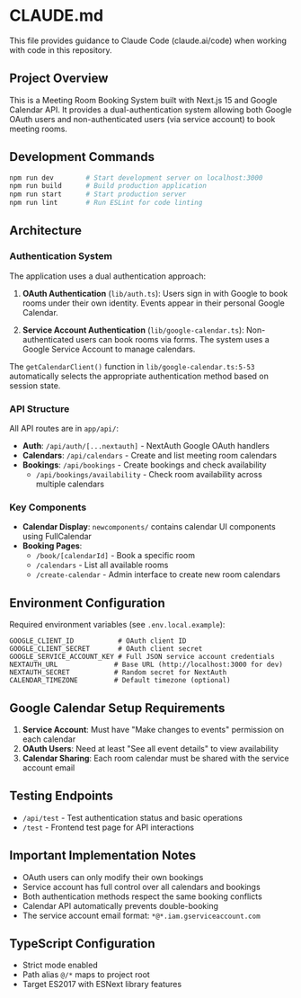 # CLAUDE.md

This file provides guidance to Claude Code (claude.ai/code) when working with code in this repository.

## Project Overview

This is a Meeting Room Booking System built with Next.js 15 and Google Calendar API. It provides a dual-authentication system allowing both Google OAuth users and non-authenticated users (via service account) to book meeting rooms.

## Development Commands

```bash
npm run dev        # Start development server on localhost:3000
npm run build      # Build production application
npm run start      # Start production server
npm run lint       # Run ESLint for code linting
```

## Architecture

### Authentication System
The application uses a dual authentication approach:

1. **OAuth Authentication** (`lib/auth.ts`): Users sign in with Google to book rooms under their own identity. Events appear in their personal Google Calendar.

2. **Service Account Authentication** (`lib/google-calendar.ts`): Non-authenticated users can book rooms via forms. The system uses a Google Service Account to manage calendars.

The `getCalendarClient()` function in `lib/google-calendar.ts:5-53` automatically selects the appropriate authentication method based on session state.

### API Structure

All API routes are in `app/api/`:

- **Auth**: `/api/auth/[...nextauth]` - NextAuth Google OAuth handlers
- **Calendars**: `/api/calendars` - Create and list meeting room calendars
- **Bookings**: `/api/bookings` - Create bookings and check availability
  - `/api/bookings/availability` - Check room availability across multiple calendars

### Key Components

- **Calendar Display**: `newcomponents/` contains calendar UI components using FullCalendar
- **Booking Pages**: 
  - `/book/[calendarId]` - Book a specific room
  - `/calendars` - List all available rooms
  - `/create-calendar` - Admin interface to create new room calendars

## Environment Configuration

Required environment variables (see `.env.local.example`):

```env
GOOGLE_CLIENT_ID           # OAuth client ID
GOOGLE_CLIENT_SECRET       # OAuth client secret  
GOOGLE_SERVICE_ACCOUNT_KEY # Full JSON service account credentials
NEXTAUTH_URL              # Base URL (http://localhost:3000 for dev)
NEXTAUTH_SECRET           # Random secret for NextAuth
CALENDAR_TIMEZONE         # Default timezone (optional)
```

## Google Calendar Setup Requirements

1. **Service Account**: Must have "Make changes to events" permission on each calendar
2. **OAuth Users**: Need at least "See all event details" to view availability
3. **Calendar Sharing**: Each room calendar must be shared with the service account email

## Testing Endpoints

- `/api/test` - Test authentication status and basic operations
- `/test` - Frontend test page for API interactions

## Important Implementation Notes

- OAuth users can only modify their own bookings
- Service account has full control over all calendars and bookings
- Both authentication methods respect the same booking conflicts
- Calendar API automatically prevents double-booking
- The service account email format: `*@*.iam.gserviceaccount.com`

## TypeScript Configuration

- Strict mode enabled
- Path alias `@/*` maps to project root
- Target ES2017 with ESNext library features